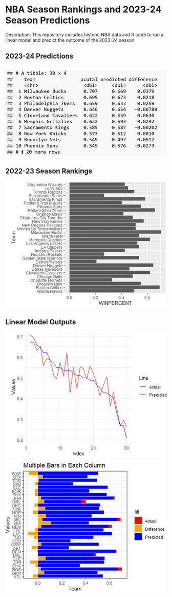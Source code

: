 # NBA Season Rankings and 2023-24 Season Predictions
Description: This repository includes historic NBA data and R code to run a linear model and predict the outcome of the 2023-24 season.

## 2023-24 Predictions
## ![Graph1](https://github.com/isaiaherb/nba-predictions-2023-24/blob/main/images/Screenshot%202024-06-28%20111851.png?raw=true)
## 2022-23 Season Rankings
![Graph2](https://github.com/isaiaherb/nba-predictions-2023-24/blob/main/images/Screenshot%202024-06-28%20111733.png?raw=true)
## Linear Model Outputs
![Graph3](https://github.com/isaiaherb/nba-predictions-2023-24/blob/main/images/Screenshot%202024-06-28%20111907.png?raw=true)
![Graph4](https://github.com/isaiaherb/nba-predictions-2023-24/blob/main/images/Screenshot%202024-06-28%20111925.png?raw=true)
